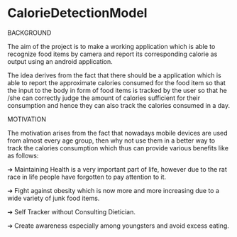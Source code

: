 # CalorieDetectionModel
BACKGROUND

The aim of the project is to make a working application which is able to recognize food items by camera and report its corresponding calorie as output using an android application.

The idea derives from the fact that there should be a application which is able to report the approximate calories consumed for the food item so that the input to the body in form of food items is tracked by the user so that he /she can correctly judge the amount of calories sufficient for their consumption and hence they can also track the calories consumed in a day.

MOTIVATION

The motivation arises from the fact that nowadays mobile devices are used from almost every age group, then why not use them in a better way to track the calories consumption which thus can provide various benefits like as follows:

➔	Maintaining Health is a very important part of life, however
due to the rat race in life people have forgotten to pay attention to it.

➔	Fight against obesity which is now more and more increasing
      due to a wide variety of junk food items.

➔	Self Tracker without Consulting Dietician.

➔	Create awareness especially among youngsters and avoid excess eating.
